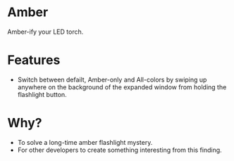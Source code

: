 Amber
=========
Amber-ify your LED torch.

Features
=========

- Switch between defailt, Amber-only and All-colors by swiping up anywhere on the background of the expanded window from holding the flashlight button.

Why?
=========

- To solve a long-time amber flashlight mystery.
- For other developers to create something interesting from this finding.
